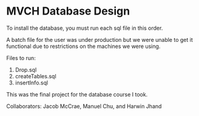 # MVCH Database Design

To install the database, you must run each sql file in this order. 

A batch file for the user was under production but we were unable to get it functional due to restrictions on the machines we were using.

Files to run:

1. Drop.sql
2. createTables.sql
3. insertInfo.sql

This was the final project for the database course I took.

Collaborators: Jacob McCrae, Manuel Chu, and Harwin Jhand
